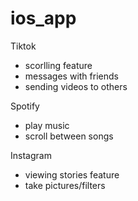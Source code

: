 # ios_app


Tiktok
- scorlling feature
- messages with friends
- sending videos to others

Spotify
- play music
- scroll between songs

Instagram
- viewing stories feature
- take pictures/filters
